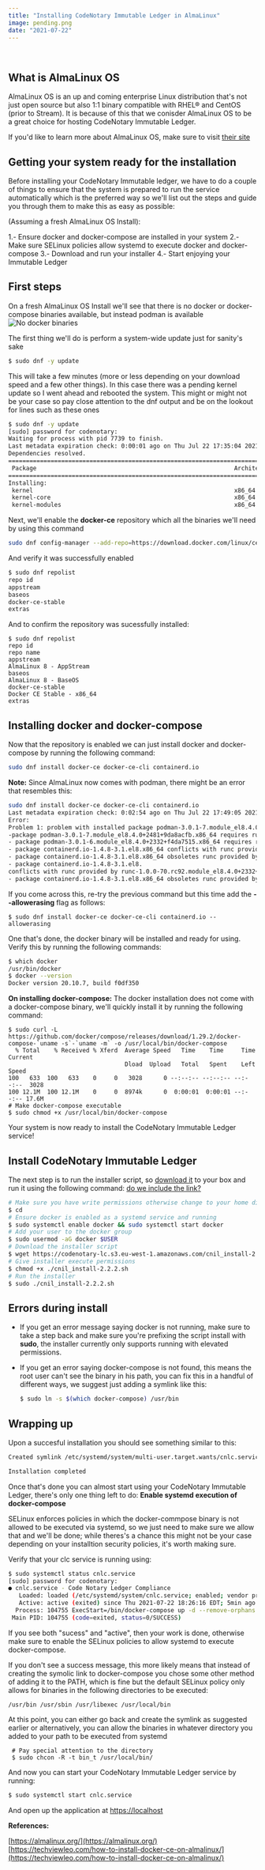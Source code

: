 ```yaml
---
title: "Installing CodeNotary Immutable Ledger in AlmaLinux"
image: pending.png
date: "2021-07-22"
---
```


 

<!-- ![Global Verification Blockchain Based Code Signing](/images/blog/Global-Verification-Blockchain-Based-Code-Signing-300x232.png) -->

## **What is AlmaLinux OS**

AlmaLinux OS is an up and coming enterprise Linux distribution that's not just open source but also 1:1 binary compatible with RHEL® and CentOS (prior to Stream). It is because of this that we conisder AlmaLinux OS to be a great choice for hosting CodeNotary Immutable Ledger.

If you'd like to learn more about AlmaLinux OS, make sure to visit [their site](https://almalinux.org/)

## **Getting your system ready for the installation**

Before installing your CodeNotary Immutable ledger, we have to do a couple of things to ensure that the system is prepared to run the service automatically which is the preferred way so we'll list out the steps and guide you through them to make this as easy as possible:

(Assuming a fresh AlmaLinux OS Install):

1.- Ensure docker and docker-compose are installed in your system
2.- Make sure SELinux policies allow systemd to execute docker and docker-compose
3.- Download and run your installer
4.- Start enjoying your Immutable Ledger

## **First steps**

On a fresh AlmaLinux OS Install we'll see that there is no docker or docker-compose binaries available, but instead podman is available
![No docker binaries](/images/blog/almalinux-no-docker.png)

The first thing we'll do is perform a system-wide update just for sanity's sake

```bash
$ sudo dnf -y update
```


This will take a few minutes (more or less depending on your download speed and a few other things). In this case there was a pending kernel update so I went ahead and rebooted the system. This might or might not be your case so pay close attention to the dnf output and be on the lookout for lines such as these ones


```bash
$ sudo dnf -y update
[sudo] password for codenotary:
Waiting for process with pid 7739 to finish.
Last metadata expiration check: 0:00:01 ago on Thu Jul 22 17:35:04 2021.
Dependencies resolved.
=====================================================================================================================================================================================================================================
 Package                                                        Architecture                            Version                                                                     Repository                                  Size
=====================================================================================================================================================================================================================================
Installing:
 kernel                                                         x86_64                                  4.18.0-305.10.2.el8_4                                                       baseos                                     5.9 M
 kernel-core                                                    x86_64                                  4.18.0-305.10.2.el8_4                                                       baseos                                      36 M
 kernel-modules                                                 x86_64                                  4.18.0-305.10.2.el8_4                                                       baseos                                      28 M
```

Next, we'll enable the **docker-ce** repository which all the binaries we'll  need by using this command

```bash
sudo dnf config-manager --add-repo=https://download.docker.com/linux/centos/docker-ce.repo
```

And verify it was successfully enabled
```bash
$ sudo dnf repolist
repo id                                                                                                       repo name
appstream                                                                                                     AlmaLinux 8 - AppStream
baseos                                                                                                        AlmaLinux 8 - BaseOS
docker-ce-stable                                                                                              Docker CE Stable - x86_64
extras                                                                                                        AlmaLinux 8 - Extras

```

And to confirm the repository was sucessfully installed:

```
$ sudo dnf repolist
repo id                                                                                                       repo name
appstream                                                                                                     AlmaLinux 8 - AppStream
baseos                                                                                                        AlmaLinux 8 - BaseOS
docker-ce-stable                                                                                              Docker CE Stable - x86_64
extras
```

## **Installing docker and docker-compose**
Now that the repository is enabled we can just install docker and docker-compose by running the following command:

```bash
sudo dnf install docker-ce docker-ce-cli containerd.io
```

**Note:** Since AlmaLinux now comes with podman, there might be an error that resembles this:

```bash
sudo dnf install docker-ce docker-ce-cli containerd.io
Last metadata expiration check: 0:02:54 ago on Thu Jul 22 17:49:05 2021.
Error:
Problem 1: problem with installed package podman-3.0.1-7.module_el8.4.0+2481+9da8acfb.x86_64
-package podman-3.0.1-7.module_el8.4.0+2481+9da8acfb.x86_64 requires runc >= 1.0.0-57, but none of the providers can be installed
- package podman-3.0.1-6.module_el8.4.0+2332+f4da7515.x86_64 requires runc >= 1.0.0-57, but none of the providers can be installed
- package containerd.io-1.4.8-3.1.el8.x86_64 conflicts with runc provided by runc-1.0.0-73.rc93.module_el8.4.0+2481+9da8acfb.x86_64
- package containerd.io-1.4.8-3.1.el8.x86_64 obsoletes runc provided by runc-1.0.0-73.rc93.module_el8.4.0+2481+9da8acfb.x86_64
- package containerd.io-1.4.8-3.1.el8.
conflicts with runc provided by runc-1.0.0-70.rc92.module_el8.4.0+2332+f4da7515.x86_64
- package containerd.io-1.4.8-3.1.el8.x86_64 obsoletes runc provided by runc-1.0.0-70.rc92.module_el8.4.0+2332+f4da7515.x86_64
```
If you come across this, re-try the previous command but this time add the **--allowerasing** flag as follows:

```
$ sudo dnf install docker-ce docker-ce-cli containerd.io --allowerasing
```
One that's done, the docker binary will be installed and ready for using. Verify this by running the following commands:

```bash
$ which docker
/usr/bin/docker
$ docker --version
Docker version 20.10.7, build f0df350
```

**On installing docker-compose:** The docker installation does not come with a docker-compose binary, we'll quickly install it by running the following command:
```
$ sudo curl -L https://github.com/docker/compose/releases/download/1.29.2/docker-compose-`uname -s`-`uname -m` -o /usr/local/bin/docker-compose
  % Total    % Received % Xferd  Average Speed   Time    Time     Time  Current
                                 Dload  Upload   Total   Spent    Left  Speed
100   633  100   633    0     0   3028      0 --:--:-- --:--:-- --:--:--  3028
100 12.1M  100 12.1M    0     0  8974k      0  0:00:01  0:00:01 --:--:-- 17.6M
# Make docker-compose executable
$ sudo chmod +x /usr/local/bin/docker-compose
```

Your system is now ready to install the CodeNotary Immutable Ledger service!


## **Install CodeNotary Immutable Ledger**

The next step is to run the installer script, so [download it](https://codenotary-lc.s3.eu-west-1.amazonaws.com/cnil_install-2.2.2.sh) to your box and run it using the following command:
[do we include the link?]()

```bash
# Make sure you have write permissions otherwise change to your home directory
$ cd
# Ensure docker is enabled as a systemd service and running
$ sudo systemctl enable docker && sudo systemctl start docker
# Add your user to the docker group
$ sudo usermod -aG docker $USER
# Download the installer script
$ wget https://codenotary-lc.s3.eu-west-1.amazonaws.com/cnil_install-2.2.2.sh
# Give installer execute permissions
$ chmod +x ./cnil_install-2.2.2.sh
# Run the installer
$ sudo ./cnil_install-2.2.2.sh

```
## **Errors during install** 

* If you get an error message saying docker is not running, make sure to take a step back and make sure you're prefixing the script install with **sudo**, the installer currently only supports running with elevated permissions.

* If you get an error saying docker-compose is not found, this means the root user can't see the binary in his path, you can fix this in a handful of different ways, we suggest just adding a symlink like this:
    ```bash
    $ sudo ln -s $(which docker-compose) /usr/bin
    ```

## Wrapping up

Upon a succesful installation you should see something similar to this:

```bash
Created symlink /etc/systemd/system/multi-user.target.wants/cnlc.service → /etc/systemd/system/cnlc.service.

Installation completed
```

Once that's done you can almost start using your CodeNotary Immutable Ledger, there's only one thing left to do: **Enable systemd execution of docker-compose**

SELinux enforces policies in which the docker-commpose binary is not allowed to be executed via systemd, so we just need to make sure we allow that and we'll be done; while theres's a chance this might not be your case depending on your installtion security policies, it's worth making sure.

Verify that your clc service is running using:
```bash
$ sudo systemctl status cnlc.service
[sudo] password for codenotary:
● cnlc.service - Code Notary Ledger Compliance
   Loaded: loaded (/etc/systemd/system/cnlc.service; enabled; vendor preset: disabled)
   Active: active (exited) since Thu 2021-07-22 18:26:16 EDT; 5min ago
  Process: 104755 ExecStart=/bin/docker-compose up -d --remove-orphans (code=exited, status=0/SUCCESS)
 Main PID: 104755 (code=exited, status=0/SUCCESS)
```

If you see both "sucess" and "active", then your work is done, otherwise make sure to enable the SELinux policies to allow systemd to execute docker-compose.

If you don't see a success message, this more likely means that instead of creating the symolic link to docker-compose you chose some other method of adding it to the PATH, which is fine but the default SELinux policy only allows for binaries in the following directories to be executed:
```
/usr/bin /usr/sbin /usr/libexec /usr/local/bin
```

At this point, you can either go back and create the symlink as suggested earlier or alternatively, you can allow the binaries in whatever directory you added to your path to be executed from systemd

```
 # Pay special attention to the directory
 $ sudo chcon -R -t bin_t /usr/local/bin/
```

And now you can start your CodeNotary Immutable Ledger service by running:
```bash
$ sudo systemctl start cnlc.service
```

And open up the application at [https://localhost](https://localhost)



**References:**

[https://almalinux.org/](https://almalinux.org/)
[https://techviewleo.com/how-to-install-docker-ce-on-almalinux/](https://techviewleo.com/how-to-install-docker-ce-on-almalinux/)